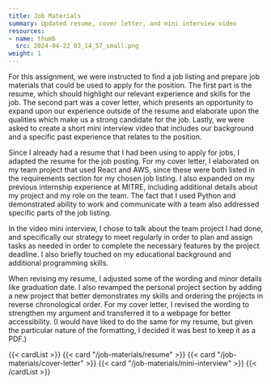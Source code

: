```yaml
---
title: Job Materials
summary: Updated resume, cover letter, and mini interview video
resources:
- name: thumb
  src: 2024-04-22 03_14_57_small.png
weight: 1
---
```


For this assignment, we were instructed to find a job listing and prepare job materials that could be used to apply for the position. The first part is the resume, which should highlight our relevant experience and skills for the job. The second part was a cover letter, which presents an opportunity to expand upon our experience outside of the resume and elaborate upon the qualities which make us a strong candidate for the job. Lastly, we were asked to create a short mini interview video that includes our background and a specific past experience that relates to the position.

Since I already had a resume that I had been using to apply for jobs, I adapted the resume for the job posting. For my cover letter, I elaborated on my team project that used React and AWS, since these were both listed in the requirements section for my chosen job listing. I also expanded on my previous internship experience at MITRE, including additional details about my project and my role on the team. The fact that I used Python and demonstrated ability to work and communicate with a team also addressed specific parts of the job listing.

In the video mini interview, I chose to talk about the team project I had done, and specifically our strategy to meet regularly in order to plan and assign tasks as needed in order to complete the necessary features by the project deadline. I also briefly touched on my educational background and additional programming skills.

When revising my resume, I adjusted some of the wording and minor details like graduation date. I also revamped the personal project section by adding a new project that better demonstrates my skills and ordering the projects in reverse chronological order. For my cover letter, I revised the wording to strengthen my argument and transferred it to a webpage for better accessibility. (I would have liked to do the same for my resume, but given the particular nature of the formatting, I decided it was best to keep it as a PDF.)

{{< cardList >}}
  {{< card "/job-materials/resume" >}}
  {{< card "/job-materials/cover-letter" >}}
  {{< card "/job-materials/mini-interview" >}}
{{< /cardList >}}